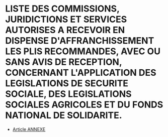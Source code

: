 # LISTE DES COMMISSIONS, JURIDICTIONS ET SERVICES AUTORISES A RECEVOIR EN DISPENSE D'AFFRANCHISSEMENT LES PLIS RECOMMANDES, AVEC OU SANS AVIS DE RECEPTION, CONCERNANT L'APPLICATION DES LEGISLATIONS DE SECURITE SOCIALE, DES LEGISLATIONS SOCIALES AGRICOLES ET DU FONDS NATIONAL DE SOLIDARITE.

- [Article ANNEXE](article-annexe.md)
